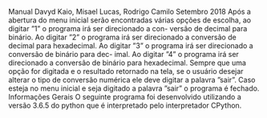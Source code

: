 Manual
Davyd Kaio, Misael Lucas, Rodrigo Camilo
Setembro 2018
Após a abertura do menu inicial serão encontradas várias opções
de escolha, ao digitar ”1” o programa irá ser direcionado a con-
versão de decimal para binário. Ao digitar ”2” o programa irá ser
direcionado a conversão de decimal para hexadecimal. Ao digitar
”3” o programa irá ser direcionado a conversão de binário para dec-
imal. Ao digitar ”4” o programa irá ser direcionado a conversão de
binário para hexadecimal. Sempre que uma opção for digitada e o
resultado retornado na tela, se o usuário desejar alterar o tipo de
conversão numérica ele deve digitar a palavra ”sair”. Caso esteja no
menu inicial e seja digitado a palavra ”sair” o programa é fechado.
Informações Gerais
O seguinte programa foi desenvolvido utilizando a versão 3.6.5
do python que é interpretado pelo interpretador CPython.
